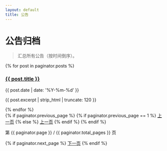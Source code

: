 ```yaml
---
layout: default
title: 公告
---
```


# 公告归档
> 汇总所有公告（按时间倒序）。

<div class="grid ann-grid">
{% for post in paginator.posts %}
  <article class="card glass tilt">
    <h3><a href="{{ post.url | relative_url }}">{{ post.title }}</a></h3>
    <time datetime="{{ post.date | date_to_xmlschema }}">{{ post.date | date: '%Y-%m-%d' }}</time>
    <p>{{ post.excerpt | strip_html | truncate: 120 }}</p>
  </article>
{% endfor %}
</div>

<nav class="pager">
  {% if paginator.previous_page %}
    {% if paginator.previous_page == 1 %}
      <a class="btn pager-link" rel="prev" href="{{ '/announcements/' | relative_url }}">上一页</a>
    {% else %}
      <a class="btn pager-link" rel="prev" href="{{ '/announcements/page' | append: paginator.previous_page | append: '/' | relative_url }}">上一页</a>
    {% endif %}
  {% endif %}

  <span class="pager-meta">第 {{ paginator.page }} / {{ paginator.total_pages }} 页</span>

  {% if paginator.next_page %}
    <a class="btn pager-link" rel="next" href="{{ '/announcements/page' | append: paginator.next_page | append: '/' | relative_url }}">下一页</a>
  {% endif %}
</nav>
